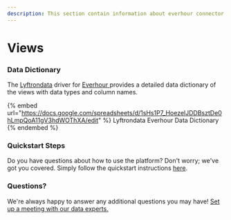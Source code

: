 ```yaml
---
description: This section contain information about everhour connector views information
---
```


# Views

### Data Dictionary

The [Lyftrondata](https://www.lyftrondata.com/) driver for [Everhour](https://www.lyftrondata.com/integration/business-analytics/everhour//)[ ](https://www.lyftrondata.com/integration/everhour/)provides a detailed data dictionary of the views with data types and column names.

{% embed url="https://docs.google.com/spreadsheets/d/1sHs1P7_HoezelJDDBsztDe0hLmpQoA11gV3hdWOThXA/edit" %}
Lyftrondata Everhour Data Dictionary
{% endembed %}

### Quickstart Steps

Do you have questions about how to use the platform? Don't worry; we've got you covered. Simply follow the quickstart instructions [here](../README.md).

### Questions? <a href="#questions" id="questions"></a>

We're always happy to answer any additional questions you may have! [Set up a meeting with our data experts.](https://www.lyftrondata.com/book-a-meeting/)


